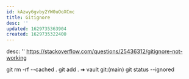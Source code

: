 ```yaml
---
id: kAzwy6gvby2YW0uOoXCmc
title: Gitignore
desc: ''
updated: 1629735363904
created: 1629735322400
---
```


desc: ''
https://stackoverflow.com/questions/25436312/gitignore-not-working

git rm -rf --cached .
git add .
➜  vault git:(main) git status --ignored  
